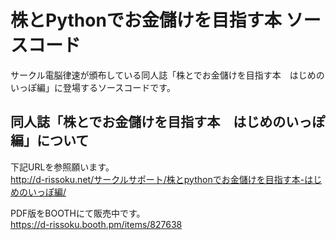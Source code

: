 # 株とPythonでお金儲けを目指す本 ソースコード

サークル電脳律速が頒布している同人誌「株とでお金儲けを目指す本　はじめのいっぽ編」に登場するソースコードです。

## 同人誌「株とでお金儲けを目指す本　はじめのいっぽ編」について

下記URLを参照願います。  
http://d-rissoku.net/サークルサポート/株とpythonでお金儲けを目指す本-はじめのいっぽ編/

PDF版をBOOTHにて販売中です。  
https://d-rissoku.booth.pm/items/827638
